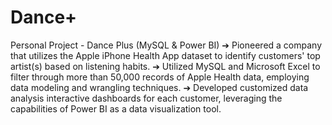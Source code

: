# Dance+
Personal Project - Dance Plus (MySQL & Power BI)
➔ Pioneered a company that utilizes the Apple iPhone Health App dataset to identify customers' top artist(s) 
based on listening habits.
➔ Utilized MySQL and Microsoft Excel to filter through more than 50,000 records of Apple Health data, 
employing data modeling and wrangling techniques.
➔ Developed customized data analysis interactive dashboards for each customer, leveraging the capabilities of 
Power BI as a data visualization tool.
